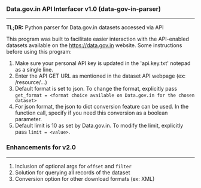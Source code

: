 ### Data.gov.in API Interfacer v1.0 (data-gov-in-parser)
---

**TL;DR:** Python parser for Data.gov.in datasets accessed via API

This program was built to facilitate easier interaction with the API-enabled datasets available on the https://data.gov.in website. Some instructions before using this program:

1. Make sure your personal API key is updated in the 'api.key.txt' notepad as a single line.
2. Enter the API GET URL as mentioned in the dataset API webpage (ex: /resource/...)
3. Default format is set to json. To change the format, explicitly pass `get_format = <format choice available on Data.gov.in for the chosen dataset>`
4. For json format, the json to dict conversion feature can be used. In the function call, specify if you need this conversion as a boolean parameter.
5. Default limit is 10 as set by Data.gov.in. To modify the limit, explicitly pass `limit = <value>`.

### Enhancements for v2.0
---

1. Inclusion of optional args for `offset` and `filter`
2. Solution for querying all records of the dataset
3. Conversion option for other download formats (ex: XML)
